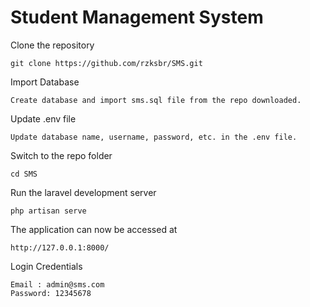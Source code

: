 # Student Management System

Clone the repository

    git clone https://github.com/rzksbr/SMS.git

Import Database 

    Create database and import sms.sql file from the repo downloaded.

Update .env file

    Update database name, username, password, etc. in the .env file.

Switch to the repo folder

    cd SMS

Run the laravel development server

    php artisan serve

The application can now be accessed at

    http://127.0.0.1:8000/

Login Credentials
```
Email : admin@sms.com
Password: 12345678
```